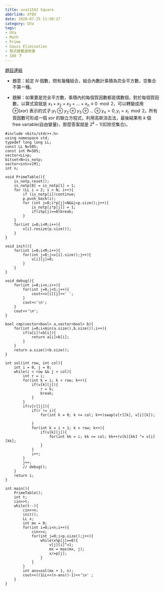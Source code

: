 ```yaml
---
title: uva11542 Square
abbrlink: df0d
date: 2020-07-25 11:50:17
category: UVa
tags:
- UVa
- Math
- Prime
- Gauss Elimination
- 程式競賽選修課
- 108 下
---
```

[題目連結](https://onlinejudge.org/index.php?option=com_onlinejudge&Itemid=8&page=show_problem&problem=2537)
* 題意：給定 $N$ 個數，問有幾種組合，組合內數計乘積為完全平方數，空集合不算一種。
<!-- more -->
* 題解：如果要是完全平方數，乘積內的每個質因數都是偶數個，對於每個質因數，以算式寫就是 $x_1+x_2+x_3+...+x_n\equiv 0 \mod 2$，可以轉變成用 $\oplus(xor)$ 表示的式子:$y_1\oplus y_2\oplus y_3\oplus ...\oplus y_n=0,y_i=x_i\mod 2$。所有質因數可形成一個 $xor$ 的聯立方程式，利用高斯消去法，最後結果有 $k$ 個 free variable(自由變量)，那麼答案就是 $2^k-1$(扣除空集合)。
```cpp=
#include <bits/stdc++.h>
using namespace std;
typedef long long LL;
const LL N=505;
const int M=505;
vector<LL>p;
bitset<N>is_notp;
vector<int>v[M];
int n;

void PrimeTable(){
    is_notp.reset();
	is_notp[0] = is_notp[1] = 1;
	for (LL i = 2; i < N; i++){
		if (is_notp[i])continue;
		p.push_back(i);
		for (int j=0;i*p[j]<N&&j<p.size();j++){
			is_notp[i*p[j]] = 1;
			if(i%p[j]==0)break;
		}
	}
    for(int i=0;i<M;i++){
        v[i].resize(p.size());
    }
}

void init(){
    for(int i=0;i<M;i++){
        for(int j=0;j<v[i].size();j++){
            v[i][j]=0;
        }
    }
}

void debug(){
    for(int i=0;i<n;i++){
        for(int j=0;j<5;j++){
            cout<<v[i][j]<<' ';
        }
        cout<<'\n';
    }
    cout<<'\n';
}

bool cmp(vector<bool> a,vector<bool> b){
    for(int i=0;i<min(a.size(),b.size());i++){
        if(a[i]!=b[i]){
            return a[i]>b[i];
        }
    }
    return a.size()<b.size();
}

int sol(int row, int col){
    int i = 0, j = 0;
    while(i < row && j < col){
        int r = i;
        for(int k = i; k < row; k++){
            if(v[k][j]){
                r = k;
                break;
            }
        }
        if(v[r][j]){
            if(r != i){
                for(int k = 0; k <= col; k++)swap(v[r][k], v[i][k]);
                
            }
            for(int k = i + 1; k < row; k++){
                if(v[k][j]){
                    for(int kk = i; kk <= col; kk++)v[k][kk] ^= v[i][kk];
                }
            }
            i++;
        }
        j++;
        // debug();
    }
    return i;
}

int main(){
    PrimeTable();
    int t;
    cin>>t;
    while(t--){
        cin>>n;
        init();
        LL x;
        int mx = 0;
        for(int i=0;i<n;i++){
            cin>>x;
            for(int j=0;j<p.size();j++){
                while(x%p[j]==0){
                    v[j][i]^=1;
                    mx = max(mx, j);
                    x/=p[j];
                }
            }
        }
        int ans=sol(mx + 1, n);
        cout<<((1LL<<(n-ans))-1)<<'\n' ;
    }
}
```